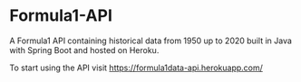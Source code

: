 # Formula1-API

A Formula1 API containing historical data from 1950 up to 2020 built in Java with Spring Boot and hosted on Heroku.

To start using the API visit https://formula1data-api.herokuapp.com/
